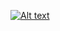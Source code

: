 [![Alt text](https://img.youtube.com/vi/W9q7Nzja0wE/0.jpg)](https://www.youtube.com/watch?v=W9q7Nzja0wE)
